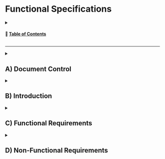 # Functional Specifications
<details>
<summary>

<!-- TABLE OF CONTENTS -->
<h4 id="table-of-contents"> 📖 <ins>Table of Contents</ins></h4>

</summary>

<ul>
    <li><a href="#a-document-control"></li>
    <li><a href="#b-introduction"></li>
    <li><a href="#c-functional-requirements"></li>
    <li><a href="#d-non-functional-requirements"></li>
</ul>
    
[Document History](#1-document-information)

</details>

<hr>

<!-- Document Control -->
<details>
<summary>

## A) Document Control

</summary>

- ### 1) Document Information

| Document ID | Document # 01 |
|---|---|
| Document Owner | Max BERNARD |
| Issue date | 07/11/2023 |
| Last Issue Date | 10/11/2023 |
| Document Name | Functional-Specification|

- ### 2) Document History

| Version n° | Edits completed by | Date | Description of edit |
|---|---|---|---|
|01|Max BERNARD, Mathis KAKAL| 11/08/2023 | Initial Release (V.01) |

- ### 3) Document Approval

| Role | Name | Signature | Date |
|---|---|---|---|
| Project Manager | Arthur LEMOINE | | |
| Tech Lead | Mathis KAKAL | | |
| Software Developer | Pierre GORIN | | |
| Software Developer | Evan UHRLING | | |
| Quality Assurance | Quentin CLEMENT | | |
| Quality Assurance | Robin DEBRY | | |

</details>

<!-- Introduction  -->
<details>
<summary>

## B) Introduction

</summary>

- ### 1) Glossary

| Term used | Definition |
|---|---|
| "team" | ALGOSUP team 3 (2023-2024 - Project 2) |
| "player" | A person playing the game |

- ### 2) Project Overview

<!--- Explain what we have to do -->
Our team was tasked with creating a Pac-Man clone, with the added restriction that it had to be coded in assembly and run on an x86 CPU architecture 16-bit system.

- ### 3) Project Definition

    - #### ➭ <ins>Vision</ins>

    <!-- our end goal with this project -->
    We are making a perfect Pac-Man clone. We will use the original assets and copy the game mechanics as closely as possible. We want to make an arcade machine to play the game on.

    - #### ➭ <ins>Objectives</ins>

    * Making a Pac-Man Clone
    * Using assembly
    * Has to work on an x86 CPU
    * Delivering an arcade machine

    - #### ➭ <ins>Scope</ins>

    | In Scope |
    |---|
    | Delivering an open source clone of pacman in assembly |
    | Must run on a 1990s computer using x86 CPU |
    | Must be programed in assembly |

    | Out of Scope |
    |---|
    | Re-Doing the Pac-Man cutscenes |
    | Multiplayer |
    | Advanced Player Movement |
    | Advanced Ghost Respawn Mechanic |
    | Using a high level programing language to generate the assembly |

    - #### ➭ <ins>Deliverables</ins>

    | Name | Type | Deadline | Goal | Link |
    |---|---|---|---|---|
    | Functional Specifications Document | Document (markdown) | | | |
    | Technical Specifications Document | Document (markdown) | | | |
    | Weekly Reports | Document (markdown) | | | |
    | Test Plan | Document (markdown) | | | |
    | Test Cases | Spreadsheet (Google Sheets) | | | |

- ### 4) Project Organisation

    - #### ➭ <ins>Project Representatives</ins>

    |Project Owner|Represented by...|
    |---|---|
    |**Franck JEANNIN**|Represented by himself|
    |Arthur LEMOINE|Represented by Max BERNARD (Program Manager)|
    
    The project sponsors (highlighted in **bold**) are expected to be in charge of:

    - Defining the vision and high-level objectives for the project
    - Approving the requirements, timetable, resources and budget (if necessary).
    - Authorizing the provision of funds/resources (internal or external) (if necessary).
    - Approving the functional and technical specifications written by the team.
    - Ensuring that major business risks are identified and managed by the team.
    - Approving any major changes in scope.
    - Received Project Weekly Reports and took action accordingly to resolve issues escalated by the Project Manager.
    - Ensuring business/operational support arrangements are put in place.
    - Ensuring the participation of a business resource (if required).
    - Providing final acceptance of the solution upon project completion.

    - #### ➭ <ins>Stakeholders</ins>

    | Stakeholder | Might have/find an interest in... |
    |---|---|
    | Franck JEANNIN | Having the student learn assembly  |
    | ALGOSUP Students | Learning assembly and getting experience |
    | B3 | Geting an arcade machnine in the breakroom |

    - #### ➭ <ins>Project Roles</ins>

    As defined by the project owner (ALGOSUP), the team is arranged in the following manner:

    | Role | Description | Name |
    |---|---|---|
    | Project Manager | Is in charge of organization, planing and budgeting.<br>Keep the team motivated.  | Arthur LEMOINE |
    | Program Manager | Makes sure the project meets expectation.<br>Is in charge of design.<br>Is responsible for writing the Fonctional Specification | Max BERNARD |
    | Tech Lead | Makes the technical decision in the project.<br>Translates the Fonctional Specification into Technical Specifications.<br> Does code review. | Mathis KAKAL |
    | Software Engineer | Writes the code.<br>Writes documentation<br>Participate in the technical design. | Pierre GORIN |
    | Software Engineer | | Evan UHRLING |
    | Quality Assurance |  Tests all the functionalities of a product to find bugs and issue.<br>Document bugs and issues.<br>Write the test plan.<br>Check that issues have been fixed.| Quentin CLEMENT |
    | Quality Assurance | | Robin DEBRY |

    - #### ➭ <ins>Project Reviewers</ins>

    External project reviewers have been appointed by the project owner to review our specifications and provide us with feedback.

- ### ☛ 5) Project Plan

    - #### ➭ <ins>Retroplanning</ins>

    ![image.png](./pictures/retroplan.png)

    - #### ➭ <ins>Milestones</ins>

    | Milestone | Deadline |
    |---|---|
    | Functional Specifications V1 | Monday, November 13th 2023 |
    | Technical Specifications V1 | Monday, November 27th 2023 |
    | POC (pre MVP) | Friday, December 1st 2023 |
    | MVP (Alpha realease) | Monday, December 11th 2023 |
    | Oral Presentation (Beta Release) | Thuesday, December 21st 2023 |

    - #### ➭ <ins>Dependencies</ins>

    The POC requires some prior understanding of the target technologies before being developed, meaning that its development will probably start on week 2. 
    
    The MVP requires the POC to be made first to estimate task difficulty and set objectives' viability.

    The rest of the project depends on the first version of the functional specifications to be released and approved first.

    - #### ➭ <ins>Resources/Financial plan</ins>

    We have an estimated 385 man-hours total to complete this project
    => The team (7 people)

    => Teachers

    => 1 computer per team member

    => The book "PROGRAMING BOOT SECTOR GAMES"

    => ALGOSUP's library

    - #### ➭ <ins>Assumptions/Constraints</ins>

    | Assumptions |
    |---|
    | We assume we will have no issue with the copyright of Pac-Man |
    | DosBox is stable enough to not be a concern for reliability |
    | DosBox can run the same program no pater the OS |

    | Constraints |
    |---|
    | We have to code in Assembly |
    | We have to run the program on a x86 CPU |
    | We can not make a comercial use of the project |

</details>

<!-- Functional Requirements -->
<details>
<summary>

## C) Functional Requirements

</summary>

- ### 1) Pac-Man's Features Overview

    - #### ➭ <ins>Brief History...</ins>

    Pac-Man is a maze arcade game created in 1980 in Japan. In the game, you play Pac-Man, who looks like: <img src="./pictures/fonctional-specification/game/pac-man1.png" alt="a yellow ball with a mouth" width="15">, and need to eat all the Gums in a maze to end the level.
    <p align="center"><img src="./pictures/fonctional-specification/game/pac-man-game.png" alt="Pac-Man game" width="400"/></p> 

    In this picture, the smallest dots in the maze are Gums. You can go up, down, left, or right to navigate the level, with no other input required.

    Multi-coloured ghosts <img src="./pictures/fonctional-specification/game/pink-ghost.png" alt="pink ghost" width="15"/> are chasing Pac-Man through the level, and if one touches Pac-Man, he loses a life.
    Pac-Man can eat a Super Gum (the slightly bigger dots). 
    
    They allow Pac-Man to eat the ghosts for a period of time. The ghosts get faster when you complete a level, and the Super Gum bonus gets shorter.
    After a set amount of time, fruits appear in a level. Eating the fruits gives bonus points.

    - #### ➭ <ins>Objectives and loss condition</ins>

    The game objectives are twofold :
    - Eat all the Gums (244) in a maze. This will bring the player to the next level.
    - Get the highest possible Score. Several actions will let the player increase their score.
    Eating all the Gums will increase the score, but is not the only way to do so.

    There is a single loss conditions : being touched by a ghost.<br>The player can lose 4 times before getting a game over.

    - #### ➭ <ins>Player</ins>
    The player plays as Pac-Man, a yellow ball with a mouth.

    <p align="center"><img src="./pictures/fonctional-specification/game/pacman-move.gif" alt="Pac-Man gif" width="200"/></p>

    It can move in 4 directions : Up, Down, Left and Right. The movement speed changes from level to level.
    
    The player can eat Gums to gain points. The player can eat Super Gum (the bigger pink dots in the maze) to enter what is called Fright Mode.

    - #### ➭ <ins>Fruits</ins>

    Fruits can appear in the maze twice per game when the player eats a specific amount of Gums. Fruits only stay on screen for a short time.
    <p align="center"><img src="./pictures/fonctional-specification/game/fruits.png" alt="fruits" width="200"/></p>

    - #### ➭ <ins>Fright mode</ins>

    In Fright Mode, the player can move faster and can now eat ghosts without dying. When in this state, the objective becomes to eat the ghosts. At higher levels, Fright Mode gets shorter and shorter.

    - #### ➭ <ins>Score</ins>

    These are all the ways the player can score points :
    - Eating Gums
    - Eating Super Gums
    - Eating Fruits
    - Eating a ghost

    Once the player reaches 10,000 points, he gains an extra life.

    - #### ➭ <ins>Ghosts</ins>

    <p align="center"><img src="./pictures/fonctional-specification/game/red.png" alt="red" width="50"/><img src="./pictures/fonctional-specification/game/pink-ghost.png" alt="pink" width="50"/><img src="./pictures/fonctional-specification/game/orange-ghost.png" alt="orange" width="50"/><img src="./pictures/fonctional-specification/game/cyan.png" alt="cyan" width="50"/></p>
    There are 4 ghosts. 

    The player dies when touching one of the ghosts.

    A ghost can be eaten by the player when the game is in fright mode

    If a ghost gets eaten, he goes back to the center of the maze

    At higher difficulties, ghosts get faster

    The ghosts have three behaviors:<br><br>

    - Scater : the ghosts are going for a corner of the maze
    - Chase : Each ghost has a different chase behavior, but the idea is to hunt down the player.
    - Frightened : The ghosts are running away from the player with random movement. This only activates when the game is in Fright Mode when the player eats a Super Gum.

    The Ghosts cycle between Scater and Chase. At higher levels, ghosts spend more time in Chase mode.

    - #### ➭ <ins>Sound</ins>

    There are sound effects for the following events:

    - Start-Up
    - Pac-Man Eating
    - Pac-Man Eating Fruits
    - Ghost Siren Sound
    - Fright Mode
    - Pac-Man Eating Ghost
    - Pac-Man Get High Score (10,000 points)
    - Pac-Man dying/Game Over

    - #### ➭ <ins>Level</ins>

        - ##### <ins>Grid</ins>

        The level can be subdivided into a grid. In that grid, the maze is made of 28 by 31 tiles. A single subdivision will be referred to as a 'Tile'.

        - ##### <ins>Maze</ins>

        We will use the original 1980 Pac-Man level layout. The picture below can be used as a reference to recreate the layout. Neither Pac-Man nor the ghosts can cross the blue lines.
        <p align="center"><img src="./pictures/fonctional-specification/game/tiles.png" alt="Tiles" width="500"/></p>
            
        The level's walls have a blue border and a transparent fill. They should be 1/2 Grid thick. When walls are next to one another, the inner border should be removed so that it looks like there is no empty space.<br>
        There should be a 30% rounded effect on every corner, similar to the border-radius effect in CSS.

        - ##### <ins>Gums</ins>

        A normal Gum is a square with 1/4 the size of a tile. The Gum should be at the center of a tile. <br> The Super Gum should be a circle with the diameter of a tile. The center of this circle should also be at the center of the tile.

        - ##### <ins>Fruits</ins>

        The fruits should be in the center of a tile. Fruits Sprites should fit in a square with sides 5/4th that of a tile.
        <p align="center"><img src="./pictures/fonctional-specification/game/fruits.png" alt="fruits" width="500"/></p>

        Fruits should be a more or less pixelated version of these designs, with more or less simplified colours as the technical limitation dictates.

        - ##### <ins>Ghost Spawning Box</ins>

        The <em>Ghost Spawning Box</em> or GSB is the box at the maze's center from which the ghosts appear. This box's walls shouldn't be rounded, unlike the other walls in the maze.
        <p align="center"><img src="./pictures/fonctional-specification/game/ghost-sb.png" alt="GSB" width="300"/></p>

        The box's internal size is 6x3 tiles. The box has a white door in the middle of the top wall. This door is 2 tiles wide<br>The player cannot cross the box, but the ghosts can.

    - #### ➭ <ins>User Interface</ins>

        - ##### <ins>Font</ins>

        The font is a monospace sans-serif and should be all uppercase. The characters are white to create a contrast against the black background. Every character is 7/8th of a tile. The Character of the UI should also fit in the grid.

        - ##### <ins>Game Score</ins>

        At the top of the screen 2 Tiles above the maze. "HIGH SCORE" should be aligned at the center of the screen.<br> The number should be displayed below the text. The rightmost number in the high score should be under the "O" of "SCORE".<br><br> The current score should be displayed as "1UP", horizontally aligned with "HIGH SCORE". The "P" of "1UP" should be 3 tiles to the left of the "H" of "HIGH SCORE".<br> The number should be displayed horizontally aligned with the numbers under "HIGH SCORE". The rightmost number should be offset 1 character to the right of the "P" in "1UP". The end result should look like this picture:
        <p align="center"><img src="./pictures/fonctional-specification/game/score.png" alt="pac-man UI" width="400"/></p>

        - ##### <ins>Game Ready</ins>

        At the start of the game, "READY!" gets displayed on the corridor just under the Ghost Spawning Box, as seen in the image below.
        <p align='center'><img src='./pictures/fonctional-specification/game/game-ready.png' alt='ready' width='400'/></p>

        This message should disappear when the game starts. This message should use the same font as the rest of the UI but be yellow.

        - ##### <ins>Game Over</ins>

        When the player loses all of his lives, a game-over screen needs to appear. The words "GAME OVER" appear in the corridor under the <em>Ghost Spawning Box</em>, as seen in the image below.
        <p align='center'><img src='./pictures/fonctional-specification/game/game-over.png' alt='game over' width='400'/></p>

        This stays on display for 3 seconds until the game takes the player to the leaderboard. This message uses the same font as the rest of the UI but is red. The space between the "GAME" and the "OVER" is 2 Tiles.

    - #### ➭ <ins>Leaderboard</ins>

        - ##### <ins>Enter Your Initials</ins>

        Once a player reaches a score high enough to make it into the top 10 of players, they will be prompted to enter their initials on a screen that looks like the one below.
        <p align='center'><img src='./pictures/fonctional-specification/game/enter-your-initials.png' alt='initials' width='350'></p>

        The player can use the Up and Down buttons to change the selected letter. Going up cycles from Z to A, and going down cycles from A to Z. It should loop once you try to go beyond Z or A. There should only be the 26 letters of the alphabet.
        You can select which letters you are changing by using the Left and Right buttons. This does <b>not</b> loop when you reach either end. The selected letters should have arrows above and below them.
        When the player presses the Right button while on the rightmost letter, the name is validated, and the High Score page is displayed.

        - ##### <ins>High Scores</ins>
        "HIGH SCORES" should be displayed at the top and center of the screen.<br> On the High Score page, the font will have a 1 tile gap between each line. The font is otherwise unchanged from the normal UI font.
        <p align='center'><img src='./pictures/fonctional-specification/game/leaderboard.png' alt='leaderboard' width='400'></p>

        There should be a 3 tile gap between "HIGH SCORES" and the header of the score table. The table should contain 3 columns: "RANK", "SCORE", and "NAME" from left to right.

        "RANK" contains the player ranks up to 10th. The "T" of "1ST" should be under the "N" of "RANK". This alignment should continue up to 9th. However, the "H" of "10TH" should be vertically aligned with the "K" of "RANK".

        "SCORE" contains all the high scores. The rightmost digit of a score should be vertically aligned with the "E". The score cannot go higher than 99999. If it does, it shouldn't display the additional digits. For example, 100002 should be displayed as 00002.

        "NAME" should contain the 3-letter initials that were entered by the player who reached the high score.

        When a player sets a new high score, it should push out the player that was previously in 10th place and make it so his name and score are no longer displayed. The new high score gets inserted between the two closest higher and lower numbers.

        - ##### <ins>Leaving Leaderboard</ins>
        Pressing the start button should leave the leaderboard and start a new game.

    - ### ➭ Player

    - #### ➭ <ins>Movement</ins>

        The Pac-Man can move in four directions: Up, Down, Left and Right. The Pac-Man can not cross the wall of the Maze. It continues to move in a direction until it encounters a wall, at which point it stops moving, or the player gives another direction.<br>The Pac-Man can go through tunnels, highlighted in red in the picture below. Going through a tunnel transports you to the other tunnel.
        <p align="center"><img src="./pictures/fonctional-specification/game/pac-man-game-1.png" alt="pac-man tunel" width="400"></p>

        Pac-Man base speed is 9.47 tiles per second.

        - ##### <ins>Animation</ins>

        Pac-Man's diameter is 13/8 of a tile. It closes and oppens his mouth in a loop whenever he moves. This GIF should be used as a reference for this animation. Pac-Man's mouth should point in the direction of movement.
        <p align="center"><img src="./pictures/fonctional-specification/game/pacman-move.gif" alt="pac-man gif" width="300"></p>

        - ##### <ins>Turning</ins>

        If the player initiates the turn 1/2 tile before the corner, He can move 45° until he gets to the middle of the corridor, as seen in the picture below.
        <p align="center"><img src="./pictures/fonctional-specification/game/turning.png" alt="turning" width="200"></p>

        The player moves faster during this phase as he is moving in both directions simultaneously, making him twice as fast.
        If the turn is initiated earlier, this effect lasts longer, but it can not be initiated earlier than 1/2 tile before the corner. <br> Otherwise, The turn is a 90° angle and gets no speed boost.

        - #### ➭ <ins>Eating Gums</ins>

        Pac-Man can eat Gums, the small dots in the maze. When he eats, he stops for 1/60th of a second. Eating a gum adds 10 points to the score.<br> Eating a Super Gum (the bigger dots) stops Pac-Man for 3/60th of a second. Once he eats this Super Gum, he enters Fright modes and adds 50 points to the score.

        - #### ➭ <ins>Fright Mode</ins>

        This speeds up Pac-Man and Makes the ghost run away from the player. The player can now eat the ghosts. Each ghost gives a certain amount of points.
        _| points
        ---|---
        1st ghost | 200
        2nd ghost | 400
        3rd ghost | 800
        4th ghost | 1600

        As the level increases, the time in Fright Mode varies up to level 19, when Fright Mode ends instantly.

        Level | Fright. Time (in sec.)
        --- | ---
        1 | 6
        2 | 5
        3 | 4
        4 | 3
        5 | 2
        6 | 5
        7-8 | 2
        9 | 1
        10 | 5
        11 | 2
        12-13 | 1
        14 | 3
        15-16 | 1 
        17 | 0
        18 | 1
        19+ | 0

        - #### ➭ <ins>Speed</ins>

        When the level increases, Pac-Man's movement speed changes. This table gives the % modifier over the Base Speed of 9.47 tiles per second.

        Level | Speed Modifier | Fright Mode
        ---|---|---
        1 | 80% | 90%
        2-4 | 90% | 95%
        5-20 | 100% | 100%
        21+ | 90% | 100%

        - #### ➭ <ins>Fruits</ins>

        Fruits appear twice per level. When eaten, they give bonus points. However they don't stay on screen forever. They stay between 9 and 10 seconds. The exact time should be randomized each time.<br> The Fruit 1st appears after the player eats 70 gums. A 2nd Fruit appears after 170 gums have been eaten. <br><br> The bonus fruits are from left to right :<br> Cherry, Strawberry, Orange, Apple, Galaxian, Melon, Bell, Key
        <p align="center"><img src="./pictures/fonctional-specification/game/fruits.png" alt="fruits" width="500"/></p>

        Different fruits appear at different levels and give different point rewards : 

        |Fruit|Reward| Level
        |---|---| ---
        |Cherry|100| 1
        |Strawberry|300| 2
        |Orange|500| 3
        |Apple|700| 5-6
        |Melon|1000| 7-8
        |Galaxian|2000| 9-10
        |Bell|3000| 11-12
        |Key|5000| 13+

        - #### ➭ <ins>Player Lives and Death</ins>

        The player starts with 3 extra lives. He loses one whenever he gets touched by a ghost when not in frightened mode. This resets the player and ghosts to their starting position. <br> Once the player reaches 10,000 points, he gains an additional life.
        <p align="center"><img src="./pictures/fonctional-specification/game/pacman-death.gif" alt="pac-man death" width="400"/></p>

        When Pac-Man dies, an animation of the circle disappearing and exploding plays, as seen in the picture above.

    - ### ➭ Ghosts

    - #### ➭ <ins>General Information</ins>

        Ghosts main feature is to kill the player on contact, except when the game is in Fright Mode.

        - #### ➭ <ins>Speed</ins>

        As the level increases, ghosts get faster. When the Game is in Fright Mode, the ghosts get slower. Additionally, when crossing a tunnel, unlike Pac-Man, ghosts are slowed. The slow-down zone is highlighted in green in the picture below.
        <p align="center"><img src="./pictures/fonctional-specification/game/tunnel.png" alt="tunnel" width="400"/></p>
        
        This table gives the numbers as % of Pac-Man's base speed (9.47 tiles per second).

        Level | Ghost speed | Fright Mode | Tunnel Speed
        --- | --- | --- | --- 
        1 | 75% | 50% | 40%
        2-4 | 85% | 55% | 45%
        5+ | 95% | 60% | 50%

        - #### ➭ <ins>Behavior</ins>

        There are three modes for ghosts:
        * Chase : In chase mode, the ghost is hunting down Pac-Man. Each ghost has a unique chase behavior.
        * Scatter : Each ghost has a home corner in the maze. In Scatter mode, ghosts will navigate toward that corner.  
        * Frightened : When Pac-Man is in Fright Mode after eating a Super Gum, the ghosts randomly move through the maze. They also turn blue and frown (see image). <p align="center"><img src="./pictures/fonctional-specification/game/frightened.jpeg" alt="frightened" width="50"/></p>

        Ghost alternates between Scater and Chase at predetermined intervals. The timer on those intervals stops when the ghosts are in Fright mode. When the level changes, so does this timing. <br> This table gives the timing in second :

        Mode | Level 1 | Level 2-4 | Level 5+
        --- | --- | --- | ---
        Scatter | 7 | 7 | 5
        Chase | 20 | 20 | 20
        Scatter | 7 | 7 | 5
        Chase | 20 | 20 | 20
        Scatter | 5 | 5 | 5
        Chase | 20 | 1033 | 1037
        Scatter | 5 | 1/60 | 1/60
        Chase | ∞ | ∞ | ∞

        - #### ➭ <ins>Game Start</ins>

        Ghosts should start in the <em>Ghost Spawning Box</em> except Red, who starts in front of the door, as seen in the image.
        <p align="center"><img src="./pictures/fonctional-specification/game/start.png" alt="pac-man game" width="300"/></p>

        Red moves first, then Pink once Red is clear of the door, Orange moves when Pac-Man has eaten 30 Gums and last, Cyan leaves once Pac-Man has eaten 60 Gums. All the ghosts start in Scatter mode and on the same timer.

        - #### ➭ <ins>Ghost death</ins>

        When Pac-Man eats a ghost, it takes a few seconds for it to reappear in the Ghost Spawning Box. The ghosts can't leave the box while the Fright Mode is active. Once the Fright Mode is over, ghosts go back to the behavior they were at before being eaten.

    - #### ➭ <ins>Personality</ins>

        Each ghost has a slightly different personality and AI.

        - #### ➭ <ins>Red</ins>

        <p align="center"><img src="./pictures/fonctional-specification/game/red.png" alt="red" width="200"/></p>

        Red chase mode aims for the current player location. When the number of remaining Gums drops below a certain threshold, it speeds up. When it drops again, it accelerates a second time. <br>The number and acceleration figure change from level to level :

        Level | Gum Threshold 1 | Speed up 1 | Gum Threshold 2 | Speed up 2
        --- | --- | --- | --- | ---
        1-2 | 30 | 90% | 15 | 95%
        3-4 | 40 | 90% | 20 | 95%
        5 | 40 | 100% | 20 | 105%
        6-8 | 50 | 100% | 25 | 105%
        9-11 | 60 | 100% | 30 | 105%
        12-14 | 80 | 100% | 40 | 105%
        15-18 | 100 | 100% | 50 | 105%
        19+ | 120 | 100% | 60 | 105%

        - #### ➭ <ins>Pink</ins>

        <p align="center"><img src="./pictures/fonctional-specification/game/pink-ghost.png" alt="pink" width="200"/></p>

        Pink chase mode aims 4 tiles in front of the player. There is an exception to that logic; when the player is looking up, pink aims 4 tiles above and 4 tiles to the left of the player.
        <p align="center"><img src="./pictures/fonctional-specification/game/pink-target.png" alt="pink target" width="300"/></p>

        - #### ➭ <ins>Orange</ins>

        <p align="center"><img src="./pictures/fonctional-specification/game/orange-ghost.png" alt="orange" width="200"/></p>

        When this ghost is over 8 tiles away from Pac-Man he aims for Pac-Man's position. If he is closer than 8 tiles, he goes into scatter mode. This results in Orange doing back and forth. Keep in mind that, unlike Pac-Man, ghosts can not turn 180° on themselves, and this rule still applies when changing mode.

        - #### ➭ <ins>Cyan</ins>

        <p align="center"><img src="./pictures/fonctional-specification/game/cyan.png" alt="cyan" width="200"/></p>

        Cyan has a complex targeting algorithm.<br> Step by Steps:
        * Look 2 tiles ahead of Pac-Man. or 2 tiles up and 2 left when Pac-Man is looking up.
        * Then, draw a line from the Red Ghost to that target
        * Then double that line. 

        <p align="center"><img src="./pictures/fonctional-specification/game/cyan-targeting.png" alt="cyan target" width="400"/></p>

        In the example above :
        <ol>
        <li>The red Arrow show is looking 2 tiles in front of Pac-Man into the green dashed tile.</li>
        <li>In purple, we draw a line from Red to that dashed tile</li>
        <li>The yellow Arrow is a copy of the purple arrow but uses the dashed tile as a point of origin. The yellow arrow points at Cyan's target tile</li>
        </ol>
    
    - ### ➭ Sound Design

    - #### ➭ <ins>Intro</ins>

        This tune should play, when the game starts or restarts after a player's death.
        [Intro.wav](./sound/Intro.wav)<br><br>If there is a need to recreate the music rather than use the file, this is the coresponding partition.

        <p align="center"><img src="./pictures/fonctional-specification/partition/into.png" alt="into music" width="400"></p>

    - #### ➭ <ins>Other</ins>

        * [Waka.wav](./sound/Waka.wav) : The sound that plays when Pac-Man is eating normal gums.

        * [Fruits.wav](./sound/Fruits.wav) : The sound that plays when Pac-Man eats a Fruits.

        * [Ghost.wav](./sound/Ghost.wav) : The sound that ghosts make. It is almost always present in the game's background.

        * [Fright.wav](./sound/Fright.wav) : The sound that ghosts make when in Fright Mode.

        * [EatGhost.wav](./sound/EatGhost.wav) : The sound that plays when Pac-Man eats a ghost.

        * [1UP.wav](./sound/1UP.wav) : The sound that plays when the score reaches 10,000 and the player gains a life.

        * [GameOver.wav](./sound/GameOver.wav) : The sound that plays on either Pac-Man's death or Game Over.

- ### 2) Personas Definition

<!--
link to personas image
https://docs.google.com/presentation/d/1_mEMP8P38QoMadhjGEqS27iHCdO-DTESxNDUPH_uHMA/edit?usp=sharing

someone who never played 
someone who played the original pacman
someone an e-sport player of pacman 
-->
<img src="./pictures/fonctional-specification/personas/etienne_persona.png" alt="Etienne-Persona" width="95%" align="center"/> 
<img src="./pictures/fonctional-specification/personas/isabelle_persona.png" alt="Isabelle-Persona" width="95%" align="center"/> 
<img src="./pictures/fonctional-specification//personas/antoine_persona.png" alt="Antoine-Persona" width="95%" align="center"/>

- ### 3) Use Cases Analysis

| Use Case Number | Name | Description | Actor(s) | Pre-Conditions | Flow of Events | Post-Conditions | Exit Criteria | Notes & Issues |
|---|---|---|---|---|---|---|---|---|
| 1 | Start Game | A player starts a new game | Player | The game is installed and launched | -The Player press the start button<br>-The game initializes and loads the first level. | The game is in a playable state with the player controlling Pac-Man | Game is now playable |- |
| 2 | Navigating the Maze |The player's interaction with the game environment as they navigate the maze | Player | Game started, Pac-Man is alive. | -The player uses the joystick or keyboard arrows to move Pac-Man.<br>-The system checks for collisions with walls, ghosts, or dots.<br>-The game updates the maze display in real-time based on the player's input. | Pac-Man moves as directed by player inputs. | Pac-Man hits a wall, is caught by a ghost, or level is completed. | - |
| 3 | Finishing a Level | Completing all objectives of a level. | Player | All pellets in the level are eaten by Pac-Man. | -Pac-Man eats the last pellet.<br>-Sound indicating level completion.<br>-Load next level. | New level starts with increased difficulty. | Transition to next level | - |
| 4 | Dying | The player's character loses a life. | Player | Game started, Pac-Man is alive. | -A ghost collides with Pac-Man.<br>-The game pauses briefly and displays an animation of Pac-Man dying.<br>-The system deducts a life from the player's total lives.<br>-The game resets the level or Game Over if no lives remain. |  Pac-Man loses a life, and the game state is updated accordingly. | The level resets or the game over screen appears if no lives remain. | - |
| 5 |  Game Over | Ending the game after losing all lives. | Player | Pac-Man is caught by a ghost with no remaining lives. | -Display game over screen.<br>-Option to enter initials for leaderboard.<br>-Option to restart the game | Player's score is recorded, if high enough, on the leaderboard. | Game resets to initial state. | - |
| 6 | Fright-Mode | Special mode where ghosts become vulnerable. | Player | Pac-Man eats a Super Gum. | -Ghosts turn blue and move slower.<br>-Player can eat ghosts for extra points.<br>-Fright mode lasts for a limited time. | Ghosts return to normal state after time elapses. | Fright mode timer expires. | - |
| 7 | Collecting Fruit | Collecting bonus fruits that appear in the maze | Player | Pac-Man ate enough gums to make the fruits appear | -Player maneuvers Pac-Man to collect the fruit.<br>-Additional points are awarded. | Fruit disappears after being collected or after a set time. |  Fruit is collected or disappears after time lapse. | - |


- ### 4) Functional Analysis

    - Navigating the Maze :

    <p align="center"><img src="./pictures/fonctional-specification/fonction-diagram/moving.png" alt="pac-man UI" width="600"></p>

    - Dying and Game Over :

    <p align="center"><img src="./pictures/fonctional-specification/fonction-diagram/death.png" alt="pac-man UI" width="600"></p>

    - Fright-Mode and Ghosts :

    <p align="center"><img src="./pictures/fonctional-specification/fonction-diagram/ghost.png" alt="pac-man UI" width="600"></p>

    - Finishing a Level and Collecting Fruit :

    <p align="center"><img src="./pictures/fonctional-specification/fonction-diagram/eat.png" alt="pac-man UI" width="600"></p>


</details>

<!-- Non-Functional Requirements -->
<details>
<summary>

## D) Non-Functional Requirements

</summary>

- ### Costs
    - #### <ins>I - Capital Expenditures</ins>
        - ##### <ins>Material</ins>
            - Plywood
            - Paint
            - Rasbery Pie
            - Arcade Joystick
            - A 60 FPS Screen
        - ##### <ins>Software</ins>
            - DosBox 0.74-3-3
        - ##### <ins>Time Spent/Wages</ins>
            - 385 man-hours
    - #### <ins>II - Operational Expenditures</ins>
        - ##### <ins>Energies</ins>
            - Cost of electricity for the hardware
- ### Reliability
    - has to be bug-free up to 256 Level
    - Should not crash
    - Reliability is a core value of the videogame
- ### Response/Performance
    - Should Run at 60 FPS
    - Should respond in under 80ms
- ### Operability
    - Should Run on all OS suported by DosBox
- ### Recovery
    - Should Reset to default state in case of crash
    - should be able to keep the leaderboard in memory
- ### Delivery
    - As a free software with no commercial purpose, available to download from GitHub
    - In the form of a free Arcade Machine in the B3 Building at ALGOSUP
- ### Maintainability
    - Commented and Documented code
- ### Security
    - No Network conection
    - USB Port locked away on the arcade

</details>

<br>